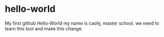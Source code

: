 # hello-world
My first github Hello-World
my name is caohj, master school. 
we need to learn this tool and make this change.
